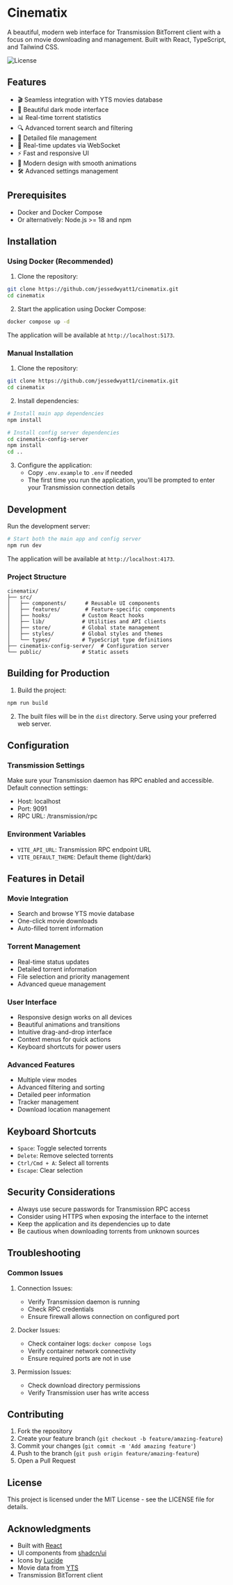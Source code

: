 # Cinematix

A beautiful, modern web interface for Transmission BitTorrent client with a focus on movie downloading and management. Built with React, TypeScript, and Tailwind CSS.

![License](https://img.shields.io/badge/license-MIT-blue.svg)

## Features

- 🎬 Seamless integration with YTS movies database
- 🌙 Beautiful dark mode interface
- 📊 Real-time torrent statistics
- 🔍 Advanced torrent search and filtering
- 📁 Detailed file management
- 🔄 Real-time updates via WebSocket
- ⚡ Fast and responsive UI
- 🎨 Modern design with smooth animations
- 🛠️ Advanced settings management

## Prerequisites

- Docker and Docker Compose
- Or alternatively: Node.js >= 18 and npm

## Installation

### Using Docker (Recommended)

1. Clone the repository:
```bash
git clone https://github.com/jessedwyatt1/cinematix.git
cd cinematix
```

2. Start the application using Docker Compose:
```bash
docker compose up -d
```

The application will be available at `http://localhost:5173`.

### Manual Installation

1. Clone the repository:
```bash
git clone https://github.com/jessedwyatt1/cinematix.git
cd cinematix
```

2. Install dependencies:
```bash
# Install main app dependencies
npm install

# Install config server dependencies
cd cinematix-config-server
npm install
cd ..
```

3. Configure the application:
   - Copy `.env.example` to `.env` if needed
   - The first time you run the application, you'll be prompted to enter your Transmission connection details

## Development

Run the development server:

```bash
# Start both the main app and config server
npm run dev
```

The application will be available at `http://localhost:4173`.

### Project Structure

```
cinematix/
├── src/
│   ├── components/      # Reusable UI components
│   ├── features/        # Feature-specific components
│   ├── hooks/          # Custom React hooks
│   ├── lib/            # Utilities and API clients
│   ├── store/          # Global state management
│   ├── styles/         # Global styles and themes
│   └── types/          # TypeScript type definitions
├── cinematix-config-server/  # Configuration server
└── public/             # Static assets
```

## Building for Production

1. Build the project:
```bash
npm run build
```

2. The built files will be in the `dist` directory. Serve using your preferred web server.

## Configuration

### Transmission Settings

Make sure your Transmission daemon has RPC enabled and accessible. Default connection settings:

- Host: localhost
- Port: 9091
- RPC URL: /transmission/rpc

### Environment Variables

- `VITE_API_URL`: Transmission RPC endpoint URL
- `VITE_DEFAULT_THEME`: Default theme (light/dark)

## Features in Detail

### Movie Integration
- Search and browse YTS movie database
- One-click movie downloads
- Auto-filled torrent information

### Torrent Management
- Real-time status updates
- Detailed torrent information
- File selection and priority management
- Advanced queue management

### User Interface
- Responsive design works on all devices
- Beautiful animations and transitions
- Intuitive drag-and-drop interface
- Context menus for quick actions
- Keyboard shortcuts for power users

### Advanced Features
- Multiple view modes
- Advanced filtering and sorting
- Detailed peer information
- Tracker management
- Download location management

## Keyboard Shortcuts

- `Space`: Toggle selected torrents
- `Delete`: Remove selected torrents
- `Ctrl/Cmd + A`: Select all torrents
- `Escape`: Clear selection

## Security Considerations

- Always use secure passwords for Transmission RPC access
- Consider using HTTPS when exposing the interface to the internet
- Keep the application and its dependencies up to date
- Be cautious when downloading torrents from unknown sources

## Troubleshooting

### Common Issues

1. Connection Issues:
   - Verify Transmission daemon is running
   - Check RPC credentials
   - Ensure firewall allows connection on configured port

2. Docker Issues:
   - Check container logs: `docker compose logs`
   - Verify container network connectivity
   - Ensure required ports are not in use

3. Permission Issues:
   - Check download directory permissions
   - Verify Transmission user has write access

## Contributing

1. Fork the repository
2. Create your feature branch (`git checkout -b feature/amazing-feature`)
3. Commit your changes (`git commit -m 'Add amazing feature'`)
4. Push to the branch (`git push origin feature/amazing-feature`)
5. Open a Pull Request

## License

This project is licensed under the MIT License - see the LICENSE file for details.

## Acknowledgments

- Built with [React](https://reactjs.org/)
- UI components from [shadcn/ui](https://ui.shadcn.com/)
- Icons by [Lucide](https://lucide.dev/)
- Movie data from [YTS](https://yts.mx/)
- Transmission BitTorrent client